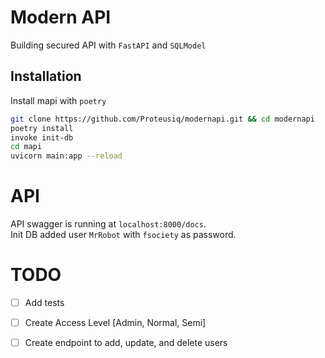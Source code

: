 
# Modern API

Building secured API with `FastAPI` and `SQLModel`




## Installation

Install mapi with `poetry`

```bash
git clone https://github.com/Proteusiq/modernapi.git && cd modernapi
poetry install
invoke init-db
cd mapi
uvicorn main:app --reload  
```

# API
API swagger is running at `localhost:8000/docs`. <br>
Init DB added user `MrRobot` with `fsociety` as password. 

# TODO
* [ ] Add tests
* [ ] Create Access Level [Admin, Normal, Semi]
* [ ] Create endpoint to add, update, and delete users 

    